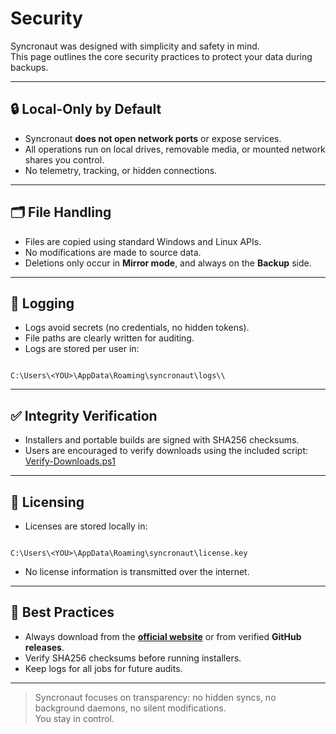 # Security

Syncronaut was designed with simplicity and safety in mind.  
This page outlines the core security practices to protect your data during backups.

---

## 🔒 Local-Only by Default
- Syncronaut **does not open network ports** or expose services.  
- All operations run on local drives, removable media, or mounted network shares you control.  
- No telemetry, tracking, or hidden connections.

---

## 🗂️ File Handling
- Files are copied using standard Windows and Linux APIs.  
- No modifications are made to source data.  
- Deletions only occur in **Mirror mode**, and always on the **Backup** side.  


---

## 🧾 Logging
- Logs avoid secrets (no credentials, no hidden tokens).  
- File paths are clearly written for auditing.  
- Logs are stored per user in:
```

C:\Users\<YOU>\AppData\Roaming\syncronaut\logs\\

```

---

## ✅ Integrity Verification
- Installers and portable builds are signed with SHA256 checksums.  
- Users are encouraged to verify downloads using the included script:  
[Verify-Downloads.ps1](verify-downloads.md)

---

## 🔑 Licensing
- Licenses are stored locally in:
```

C:\Users\<YOU>\AppData\Roaming\syncronaut\license.key

```
- No license information is transmitted over the internet.  

---
## 🧰 Best Practices
- Always download from the [**official website**](https://katorymnd.com/syncronaut/) or from verified **GitHub releases**.  
- Verify SHA256 checksums before running installers.  
- Keep logs for all jobs for future audits.  
  

---

> Syncronaut focuses on transparency: no hidden syncs, no background daemons, no silent modifications.  
You stay in control.

